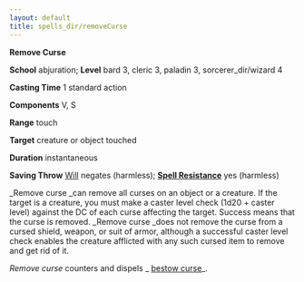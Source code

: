 ```yaml
---
layout: default
title: spells_dir/removeCurse
---
```

 **Remove Curse**

**School** abjuration; **Level** bard 3, cleric 3, paladin 3, sorcerer_dir/wizard 4

**Casting Time** 1 standard action

**Components** V, S

**Range** touch

**Target** creature or object touched

**Duration** instantaneous

**Saving Throw** [Will](../combat#_will) negates (harmless); **[Spell Resistance](../glossary#_spell-resistance)** yes (harmless)

_Remove curse _can remove all curses on an object or a creature. If the target is a creature, you must make a caster level check (1d20 + caster level) against the DC of each curse affecting the target. Success means that the curse is removed. _Remove curse _does not remove the curse from a cursed shield, weapon, or suit of armor, although a successful caster level check enables the creature afflicted with any such cursed item to remove and get rid of it.

_Remove curse_ counters and dispels _ [bestow curse](bestowCurse#_bestow-curse)_.

